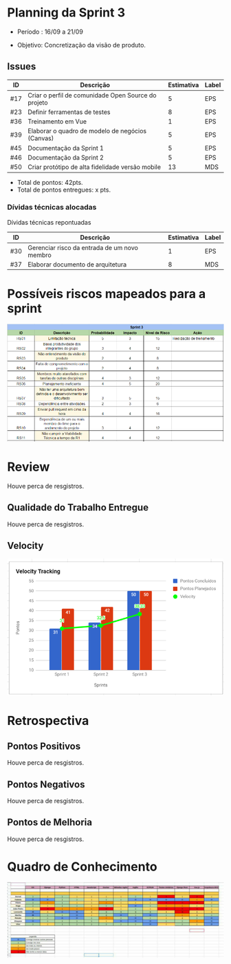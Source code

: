 # Planning da Sprint 3

- Período : 16/09 a 21/09

- Objetivo: Concretização da visão de produto.

## Issues
|ID | Descrição | Estimativa | Label
|---|-----------|------------|-------
| #17 | Criar o perfil de comunidade Open Source do projeto | 5 | EPS |
| #23 | Definir ferramentas de testes | 8 | EPS|
| #36 | Treinamento em Vue | 1 | EPS |
| #39 | Elaborar o quadro de modelo de negócios (Canvas)| 5 |EPS|
| #45| Documentação da Sprint 1| 5 | EPS|
| #46 | Documentação da Sprint 2| 5 | EPS|
| #50 |Criar protótipo de alta fidelidade versão mobile| 13 |MDS|

 - Total de pontos: 42pts.
 - Total de pontos entregues: x pts.

### Dívidas técnicas alocadas

Dívidas técnicas repontuadas

|ID | Descrição | Estimativa | Label|
|---|-----------|------------|-------|
| #30 |Gerenciar risco da entrada de um novo membro | 1| EPS|
| #37 |Elaborar documento de arquitetura| 8 | MDS |

# Possíveis riscos mapeados para a sprint

<img src="../img/risks3.png">

# Review
Houve perca de resgistros.


## Qualidade do Trabalho Entregue
Houve perca de resgistros.


## Velocity

<img src="../img/velocity3.png">


# Retrospectiva

## Pontos Positivos
Houve perca de resgistros.

## Pontos Negativos
Houve perca de resgistros.

## Pontos de Melhoria
Houve perca de resgistros.

# Quadro de Conhecimento

<img src="../img/sprint3.jpg">



 



